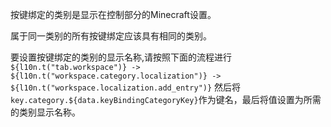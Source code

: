 按键绑定的类别是显示在控制部分的Minecraft设置。

属于同一类别的所有按键绑定应该具有相同的类别。

要设置按键绑定的类别的显示名称,请按照下面的流程进行`${l10n.t("tab.workspace")} -> ${l10n.t("workspace.category.localization")} -> ${l10n.t("workspace.localization.add_entry")}` 然后将 `key.category.${data.keyBindingCategoryKey}`作为键名，最后将值设置为所需的类别显示名称。